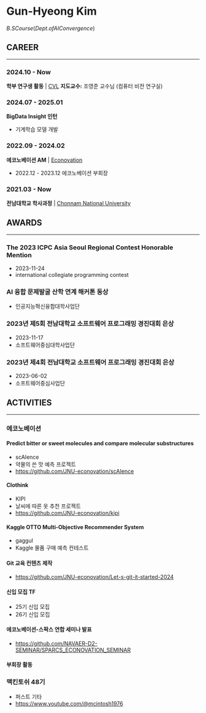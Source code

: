 <!--
넣어야 할 내용

커리어
연구분야
논문 (추후 생긴다면)
활동 내역
수상 이력
Tech stack

-->


# Gun-Hyeong Kim
$B.S Course (Dept. of AI Convergence)$

## CAREER
---
### 2024.10 - Now
**학부 연구생 활동** | [CVL](https://sites.google.com/view/cvl-jnu/home)
**지도교수:** 조영준 교수님 (컴퓨터 비전 연구실)

### 2024.07 - 2025.01
**BigData Insight 인턴** 
- 기계학습 모델 개발

### 2022.09 - 2024.02
**에코노베이션 AM** | [Econovation](https://econovation.kr/)
- 2022.12 - 2023.12 에코노베이션 부회장

### 2021.03 - Now
**전남대학교 학사과정** | [Chonnam National University](https://www.jnu.ac.kr)

## AWARDS
---
### The 2023 ICPC Asia Seoul Regional Contest Honorable Mention
- 2023-11-24
- international collegiate programming contest
### AI 융합 문제발굴 산학 연계 해커톤 동상
- 인공지능혁신융합대학사업단
### 2023년 제5회 전남대학교 소프트웨어 프로그래밍 경진대회 은상
- 2023-11-17
- 소프트웨어중심대학사업단
### 2023년 제4회 전남대학교 소프트웨어 프로그래밍 경진대회 은상
- 2023-06-02
- 소프트웨어중심사업단

## ACTIVITIES
---
### 에코노베이션
#### Predict bitter or sweet molecules and compare molecular substructures
- scAIence
- 약물의 쓴 맛 예측 프로젝트
- https://github.com/JNU-econovation/scAIence
#### Clothink
- KIPI
- 날씨에 따른 옷 추천 프로젝트
- https://github.com/JNU-econovation/kipi
#### Kaggle OTTO Multi-Objective Recommender System
- gaggul
- Kaggle 물품 구매 예측 컨테스트
#### Git 교육 컨텐츠 제작
- https://github.com/JNU-econovation/Let-s-git-it-started-2024
#### 신입 모집 TF
- 25기 신입 모집
- 26기 신입 모집
#### 에코노베이션-스팍스 연합 세미나 발표
- https://github.com/NAVAER-D2-SEMINAR/SPARCS_ECONOVATION_SEMINAR
#### 부회장 활동

### 맥킨토쉬 48기
- 퍼스트 기타
- https://www.youtube.com/@mcintosh1976
